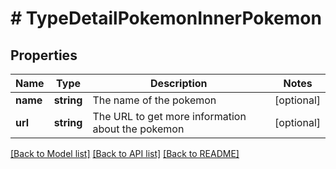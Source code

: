 # # TypeDetailPokemonInnerPokemon

## Properties

Name | Type | Description | Notes
------------ | ------------- | ------------- | -------------
**name** | **string** | The name of the pokemon | [optional]
**url** | **string** | The URL to get more information about the pokemon | [optional]

[[Back to Model list]](../../README.md#models) [[Back to API list]](../../README.md#endpoints) [[Back to README]](../../README.md)
